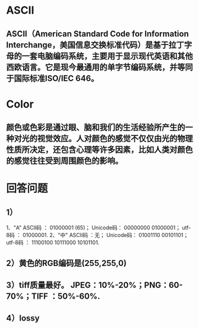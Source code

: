# ASCII
## ASCII（American Standard Code for Information Interchange，美国信息交换标准代码）是基于拉丁字母的一套电脑编码系统，主要用于显示现代英语和其他西欧语言。它是现今最通用的单字节编码系统，并等同于国际标准ISO/IEC 646。
# Color
## 颜色或色彩是通过眼、脑和我们的生活经验所产生的一种对光的视觉效应。人对颜色的感觉不仅仅由光的物理性质所决定，还包含心理等许多因素，比如人类对颜色的感觉往往受到周围颜色的影响。
# 回答问题
## 1）
1、"A" 
    ASCII码     ： 01000001 (65)；
    Unicode码： 00000000 01000001；
    utf-8码     ： 01000001.
2、"中" 
    ASCII码     ：无；
    Unicode码： 01001110 00101101；
    utf-8码     ： 11100100 10111000 10101101.

## 2）黄色的RGB编码是(255,255,0)

## 3）tiff质量最好。  JPEG：10%-20%；PNG：60-70%；TIFF ：50%-60%.

## 4）lossy